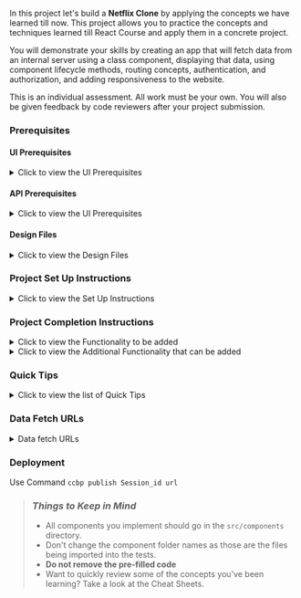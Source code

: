 
In this project let's build a **Netflix Clone** by applying the concepts we have learned till now. This project allows you to practice the concepts and techniques learned till React Course and apply them in a concrete project.

You will demonstrate your skills by creating an app that will fetch data from an internal server using a class component, displaying that data, using component lifecycle methods, routing concepts, authentication, and authorization, and adding responsiveness to the website.

This is an individual assessment. All work must be your own. You will also be given feedback by code reviewers after your project submission.

### Prerequisites

#### UI Prerequisites

<details>
<summary>Click to view the UI Prerequisites</summary>

- What is Figma?
  - Figma is a vector graphics editor and prototyping tool which is primarily web-based. You can check more info on the [website](https://www.figma.com/).
- Create a Free account in Figma
  - Kindly follow the instructions as shown in [this](https://www.youtube.com/watch?v=hrHL2VLMl7g&t=37s) video to create a Free Figma account.
- How to Check CSS in Figma?
  - Kindly follow the instructions as shown in [this](https://www.youtube.com/watch?v=B242nuM3y2s) video to check CSS in the Figma screen.
- Export Images in Figma screen
  - Kindly follow the instructions as shown in [this](https://www.youtube.com/watch?v=NpzL1MONwaw) video to export images from the Figma screen.
  - Check [this](https://help.trydesignlab.com/hc/en-us/articles/360011010634-How-do-I-export-images-and-PDFs-from-Sketch-or-Figma-in-my-short-course-) reference docs to export images in Figma screen.

</details>

#### API Prerequisites

<details>
<summary>Click to view the UI Prerequisites</summary>

- What is TMDb?
  - TMDb has an open API allowing people freely access the information programmatically. TMDb offers a powerful API service that is free to use as long as you properly attribute us as the source of the data and/or images you use. You can check it out [here](https://www.themoviedb.org/). 
- Create a Free account in TMDb
  - Kindly follow the instructions as shown in [this](https://www.youtube.com/watch?v=mbImkkJFxBs) video to create the TMDb Account to use the APIs.
- API Key 
  - After creating your free TMDb account. You can see your API Key (v3 auth) in [this](https://www.themoviedb.org/settings/api).
  - After everything is successfully done, you should have an API key similar to `521a30043599bb08p45f4d9ff35fbad8`. This will be used to make further API requests.

</details>


#### Design Files

<details>
<summary>Click to view the Design Files</summary>

- You can check the **Design Files** for different devices [here](https://www.figma.com/file/tPdVlj0p5PESmymNkHYVgk/Netflix_Clone).

</details>

### Project Set Up Instructions

<details>
<summary>Click to view the Set Up Instructions</summary>

- Download dependencies by running `npm install`
- Start up the app using `npm start`
</details>

### Project Completion Instructions

<details>
<summary>Click to view the Functionality to be added</summary>

#### Add Functionality

The app must have the following functionalities

- Login Route
  - Users should be able to login to their account by entering a valid username and password.
- Users should be able to navigate to Home, popular, account routes using links in Navbar.
- When the data is being fetched then the Loading view should be displayed to the user.
- Users should be able to view the website responsively in mobile view, tablet view as well
- Home Route 
  - Users should be able to see Random Netflix Originals movie title and movie poster with its details.
  - Users should be able to see Netflix Originals,Trending now movies, Top Rated Collections
  - The collections should be horizontally scrollable.
  - Users should be able to see the footer as shown in figma
  - Users should be able to see Home with highlighted text in Navbar.
- Specific Movie details Route
  - When users click a movie in a particular collection, it should open a new page with respective movie details
  - Users should be able to see similar movies sections as shown in the figma screens.
- Search Functionality
  - Users should be able to search for movie titles.
  - Users should be able to browse search results using pagination buttons.
  - When the user provides the movie name which is not in the database then the No results view should be displayed.
  - When the users click a movie, it should open a new page with respective movie details
- Popular Movies Route
  - Users should be able to select and view popular movies using the Popular link in the navbar in a separate page.
  - Users can browse popular movies using pagination buttons.
  - When users click a movie, it should open a new page with respective movie details
  - Users should be able to see the footer as shown in figma
  - Users should be able to see Popular with highlighted text in Navbar
- Account Route
  - Users should be able to select and view basic account details using the Profile Icon in the navbar in a separate page.
  - Users should be able to logout from accounts page
  - When the users enter invalid route in the URL then the  Lost your Way view should be displayed.

</details>

<details>
<summary>Click to view the Additional Functionality that can be added</summary>

If you complete the main features of the project you can try out the below features as well. 

**Note:** Just a reminder the additional functionality is just extra practice using the tools we have learned. These are not required. If you do not reach the stretch goals, don't worry.

- TV Shows Route
  - Users should be able to select and view TV shows using the TV Shows link in the navbar in a separate page.
  - TV Shows should have genre filter
  - Users can browse TV shows using pagination buttons.
  - Users should be able to search for TV Shows as well.  
- Multiple Profiles Functionality:
  - User should be able to add multiple profiles
  - User should be able to manage profile functionality
- Animation Functionality:
  - When a user hover particular movie then it should show about more details of a title with scaled animation.
- Backend Implementation:
  - As we are already familiar with nodejs, implement all the APIs used in this project using node js.

</details>

### Quick Tips

<details>
<summary>Click to view the list of Quick Tips</summary>

- You can use React-slick third party library to implement carousel
  - React Slick [Documentation](https://react-slick.neostack.com/docs/get-started)
  - React Slick implementation [CodeSandbox](https://w7z4v.csb.app/)

</details>


### Data Fetch URLs

<details>
<summary>Data fetch URLs</summary>


- Use the values in the APIS as shown below
  - Use your TMDB API Key (v3 auth) in place of API_KEY
  - Use respective movie id in place of MOVIE_ID
  - Use respective page number in place of  PAGE_NUMBER
- Login
  - Get Request Token:

    ```js
    "https://api.themoviedb.org/3/authentication/token/new?api_key={API_KEY}"
    ```
	  - Check the usage of [this](https://developers.themoviedb.org/3/authentication/create-request-token) API
  - Login using TMDb Username and Password:

    ```js
    "https://api.themoviedb.org/3/authentication/token/validate_with_login?api_key={API_KEY}"
    ```
    - Sample request object:

      ```json
      {
        "username": "rahul",
        "password": "ccbp123",
        "request_token": "1234abcd5678"
      }
      ```
     - Check the usage of [this](https://developers.themoviedb.org/3/authentication/validate-request-token) API
- Home Route: 
  - Get Trending Movies:

    ```js
    "https://api.themoviedb.org/3/trending/all/week?api_key={API_KEY}"
    ```
	  - Check the usage of [this](https://developers.themoviedb.org/3/trending/get-trending) API
  - Get Top Rated Movies:

    ```js
    "https://api.themoviedb.org/3/movie/top_rated?api_key={API_KEY}&language=en-US"
    ```
    - Check the usage of [this](https://developers.themoviedb.org/3/trending/get-trending) API
  - Get Netflix Originals:

    ```js
    "https://api.themoviedb.org/3/discover/tv?api_key={API_KEY}"
    ```
    - Check the usage of [this](https://developers.themoviedb.org/3/movies/get-top-rated-movies) API
- Specific Movie Details Route:
  - Get Movie Details:

    ```js
    "https://api.themoviedb.org/3/movie/{MOVIE_ID}?api_key={API_KEY}&language=en-US"
    ```
	  - Check the usage of [this](https://developers.themoviedb.org/3/movies/get-movie-details) API
  
  - Get Similar Movies:

    ```js
    "https://api.themoviedb.org/3/movie/{MOVIE_ID}/similar?api_key={API_KEY}&language=en-US&page={PAGE_NUMBER}"
    ```
    - Check the usage of [this](https://developers.themoviedb.org/3/movies/get-similar-movies) API
- Search Movies:

  ```js
  "https://api.themoviedb.org/3/search/movie?api_key={API_KEY}&language=en-US&query=Fast&page={PAGE_NUMBER}"
  ```
  - Check the usage of [this](https://developers.themoviedb.org/3/search/search-movies) API
- Popular Movies Route:
  - Get Popular Movies:

    ```js
    "https://api.themoviedb.org/3/movie/popular?api_key={API_KEY}&language=en-US&page={PAGE_NUMBER}"
    ```
  - Check the usage of [this](https://developers.themoviedb.org/3/movies/get-popular-movies) API
- **Note:**
  - Use the below prefix to access movie images or poster images from the keys - `backdrop_path` or `poster_path` in the API response

    ```js
    "https://image.tmdb.org/t/p/original/{backdrop_path}"
    ```

    ```js
    "https://image.tmdb.org/t/p/original/{poster_path}"
    ```

  - Check the usage in [this](https://developers.themoviedb.org/3/configuration/get-api-configuration)

</details>

### Deployment

Use Command `ccbp publish Session_id url`

> ### _Things to Keep in Mind_
>
> - All components you implement should go in the `src/components` directory.
> - Don't change the component folder names as those are the files being
>   imported into the tests.
> - **Do not remove the pre-filled code**
> - Want to quickly review some of the concepts you’ve been learning? Take a
>   look at the Cheat Sheets.
